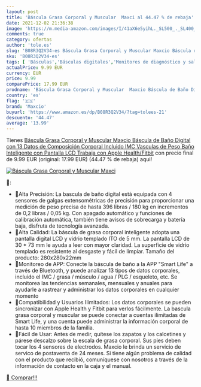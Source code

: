 ```yaml
---
layout: post
title: 'Báscula Grasa Corporal y Muscular  Maxci al 44.47 % de rebaja'
date: 2021-12-02 21:36:38
image: 'https://m.media-amazon.com/images/I/41aX6e5yihL._SL500_._SL400_.jpg'
comments: true
category: ofertas
author: 'tole.es'
slug: 'B08R3Q2V34-es Báscula Grasa Corporal y Muscular Maxcio Báscula de Baño...'
sku: 'B08R3Q2V34-es'
tags: [ 'Básculas','Básculas digitales','Monitores de diagnóstico y salud','Salud y cuidado personal','Suministros y equipamiento médico','apple','maxcio', ]
actualPrice: 9.99 EUR
currency: EUR
price: 9.99
comparePrice: 17.99 EUR
prodname: 'Báscula Grasa Corporal y Muscular  Maxcio Báscula de Baño Digital con 13 Datos de Composición Corporal Incluido IMC  Vasculas de Peso Baño Inteligente con Pantalla LCD Trabaja con Apple Health/Fitbit'
country: 'es'
flag: '🇪🇸'
brand: 'Maxcio'
buyurl: 'https://www.amazon.es/dp/B08R3Q2V34/?tag=tolees-21'
descuento: '44.47'
average: '13.99'
---
```


Tienes [Báscula Grasa Corporal y Muscular  Maxcio Báscula de Baño Digital con 13 Datos de Composición Corporal Incluido IMC  Vasculas de Peso Baño Inteligente con Pantalla LCD Trabaja con Apple Health/Fitbit](https://www.amazon.es/dp/B08R3Q2V34/?tag=tolees-21) con precio final de  9.99 EUR (original: 17.99 EUR) (44.47 %  de rebaja) aqui!

[![Báscula Grasa Corporal y Muscular  Maxci](https://m.media-amazon.com/images/I/41aX6e5yihL._SL500_._SL400_.jpg)](https://www.amazon.es/dp/B08R3Q2V34/?tag=tolees-21)

🔎:

- 💖Alta Precisión: La bascula de baño digital está equipada con 4 sensores de galgas extensométricas de precisión para proporcionar una medición de peso precisa de hasta 396 libras / 180 kg en incrementos de 0,2 libras / 0,05 kg. Con apagado automático y funciones de calibración automática, también tiene avisos de sobrecarga y batería baja, disfruta de tecnología avanzada.
- 💖Alta Calidad: La báscula de grasa corporal inteligente adopta una pantalla digital LCD y vidrio templado ITO de 5 mm. La pantalla LCD de 30 * 73 mm le ayuda a leer con mayor claridad. La superficie de vidrio templado es resistente al desgaste y fácil de limpiar. Tamaño del producto: 280x280x22mm
- 💖Monitoreo de APP: Conecte la báscula de baño a la APP "Smart Life" a través de Bluetooth, y puede analizar 13 tipos de datos corporales, incluido el IMC / grasa / músculo / agua / PLG / esqueleto, etc. Se monitorea las tendencias semanales, mensuales y anuales para ayudarle a rastrear y administrar los datos corporales en cualquier momento
- 💖Compatibilidad y Usuarios Ilimitados: Los datos corporales se pueden sincronizar con Apple Health y Fitbit para verlos fácilmente. La bascula grasa corporal y muscular se puede conectar a cuentas ilimitadas de Smart Life, y una cuenta puede administrar la información corporal de hasta 10 miembros de la familia.
- 💖Fácil de Usar: Antes de medir, quítese los zapatos y los calcetines y párese descalzo sobre la escala de grasa corporal. Sus pies deben tocar los 4 sensores de electrodos. Maxcio le brinda un servicio de servico de postaventa de 24 meses. Si tiene algún problema de calidad con el producto que recibió, comuníquese con nosotros a través de la información de contacto en la caja y el manual.

[🛒 Comprar!!!](https://www.amazon.es/dp/B08R3Q2V34/?tag=tolees-21)
